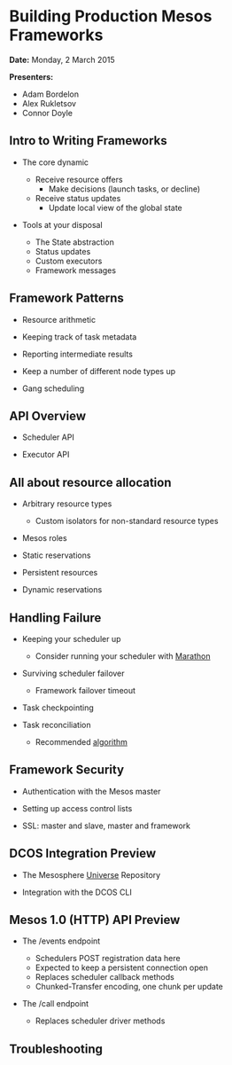 # Building Production Mesos Frameworks

**Date:** Monday, 2 March 2015

**Presenters:**

- Adam Bordelon
- Alex Rukletsov
- Connor Doyle

## Intro to Writing Frameworks

- The core dynamic
  - Receive resource offers
    - Make decisions (launch tasks, or decline)
  - Receive status updates
    - Update local view of the global state

- Tools at your disposal
  - The State abstraction
  - Status updates
  - Custom executors
  - Framework messages

## Framework Patterns

- Resource arithmetic

- Keeping track of task metadata

- Reporting intermediate results

- Keep a number of different node types up

- Gang scheduling

## API Overview

- Scheduler API

- Executor API

## All about resource allocation

- Arbitrary resource types
  - Custom isolators for non-standard resource types

- Mesos roles

- Static reservations

- Persistent resources

- Dynamic reservations

## Handling Failure

- Keeping your scheduler up
  - Consider running your scheduler with
    [Marathon](https://github.com/mesosphere/marathon)

- Surviving scheduler failover
  - Framework failover timeout

- Task checkpointing

- Task reconciliation
  - Recommended [algorithm](https://gist.github.com/bmahler/18409fc4f052df43f403#algorithm)

## Framework Security

- Authentication with the Mesos master

- Setting up access control lists

- SSL: master and slave, master and framework

## DCOS Integration Preview

- The Mesosphere [Universe](https://github.com/mesosphere/universe) Repository

- Integration with the DCOS CLI

## Mesos 1.0 (HTTP) API Preview

- The /events endpoint
  - Schedulers POST registration data here
  - Expected to keep a persistent connection open
  - Replaces scheduler callback methods
  - Chunked-Transfer encoding, one chunk per update

- The /call endpoint
  - Replaces scheduler driver methods

## Troubleshooting

